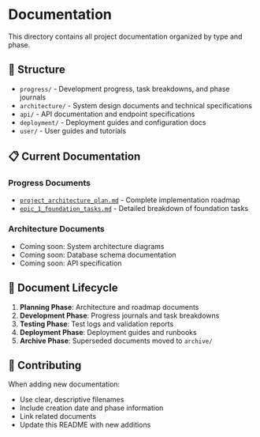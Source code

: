 # Documentation

This directory contains all project documentation organized by type and phase.

## 📁 Structure

- `progress/` - Development progress, task breakdowns, and phase journals
- `architecture/` - System design documents and technical specifications
- `api/` - API documentation and endpoint specifications
- `deployment/` - Deployment guides and configuration docs
- `user/` - User guides and tutorials

## 📋 Current Documentation

### Progress Documents
- [`project_architecture_plan.md`](./progress/project_architecture_plan.md) - Complete implementation roadmap
- [`epic_1_foundation_tasks.md`](./progress/epic_1_foundation_tasks.md) - Detailed breakdown of foundation tasks

### Architecture Documents
- Coming soon: System architecture diagrams
- Coming soon: Database schema documentation
- Coming soon: API specification

## 🔄 Document Lifecycle

1. **Planning Phase**: Architecture and roadmap documents
2. **Development Phase**: Progress journals and task breakdowns
3. **Testing Phase**: Test logs and validation reports
4. **Deployment Phase**: Deployment guides and runbooks
5. **Archive Phase**: Superseded documents moved to `archive/`

## 📝 Contributing

When adding new documentation:
- Use clear, descriptive filenames
- Include creation date and phase information
- Link related documents
- Update this README with new additions